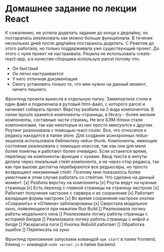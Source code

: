 # Домашнее задание по лекции React
К сожалению, не успела доделать задание до конца к дедлайну, но постаралась реализовать как можно больше функционала. В течение нескольких дней после дедлайна постараюсь доделать.
С Реактом до этого работала, но только поддерживала уже существующий проект. До этого с нуля проект не настраивала.
Решила не использовать create-react-app, а в качестве сборщика использую parcel потому что:
- Он быстрый
- Он легко настраивается
- У него отличная документация
- Смогу установить только то, что мне нужно на данный момент, ничего лишнего.

Фронтенд проекта вынесла в отдельную папку. Заимпортила стили в один файл и подключила в рутовый html-файл, с которого parcel и начинает собирать проект.
Верстку разбила на 2 вида компонентов. В папке layouts хранятся компоненты-страницы, в library - более мелкие компоненты, составные части страниц. Не все БЭМ-блоки стали компонентами, так как некоторые из них просто миксуются к другим.
Роутинг реализовала с помощью react-router.
Все, что относится к редаксу находится в папке store.
Для создания асинхронных redux-экшенов использовала библиотеку redux-thunk.
Компоненты, имеющие состояние реализовала с помощью классов, так как они для меня более понятны и работают более очевидно. Если останется время, перепишу на компоненты-функции с хуками.
Ввод текста в инпуты делала через локальный стейт компонента, а не через стор редакса, так как при вызове диспатча перебираются все редьюсеры, но просто возвращают неизменный стейт. Поэтому мне показалось более уместным в этом случае работать со стейтом.
Что сделано на данный момент:
[x] Разбила верстку на компоненты
[x] Роуты ведут на нужные страницы
[x] Есть переход с главной страницы на страницу настроек
[x] Работает получение настроек с сервера и их сохранение
[x] Работает валидация формы настроек
[x] Во время сохранения настроек кнопки «Сохранить» и «Отмена» заблокированы
[x] Сверстала модальное окно, появляющееся при нажатии Run Build
[] Реализовала логику работы модального окна
[] Реализовала логику работы страницы с историей билдов
[] Реализовала логику работы страницы с инфой о билде
[] Раскрасила логи
[] Кнопка Rebuild работает
[] Обработка ошибок
[] Переписать на хуки

Фронтенд приложения запускаем командой `npm start` в папке frontend, бэкенд — командой `node server.js` в папке backend.
